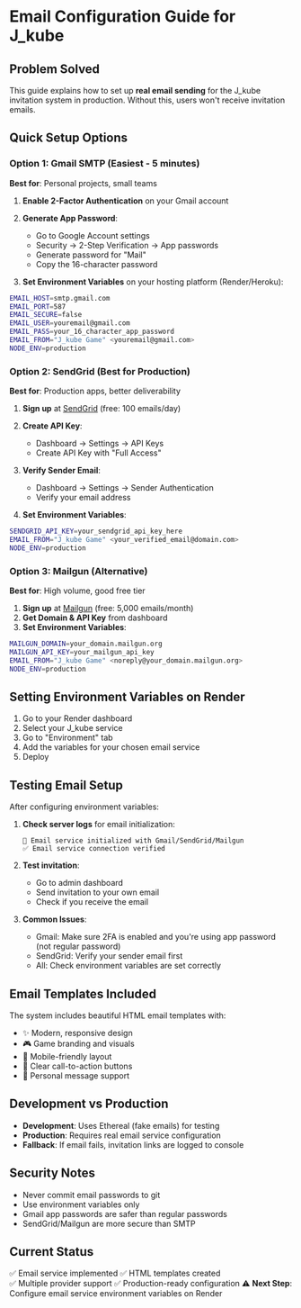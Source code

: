 # Email Configuration Guide for J_kube

## Problem Solved
This guide explains how to set up **real email sending** for the J_kube invitation system in production. Without this, users won't receive invitation emails.

## Quick Setup Options

### Option 1: Gmail SMTP (Easiest - 5 minutes)
**Best for**: Personal projects, small teams

1. **Enable 2-Factor Authentication** on your Gmail account
2. **Generate App Password**:
   - Go to Google Account settings
   - Security → 2-Step Verification → App passwords
   - Generate password for "Mail"
   - Copy the 16-character password

3. **Set Environment Variables** on your hosting platform (Render/Heroku):
```bash
EMAIL_HOST=smtp.gmail.com
EMAIL_PORT=587
EMAIL_SECURE=false
EMAIL_USER=youremail@gmail.com
EMAIL_PASS=your_16_character_app_password
EMAIL_FROM="J_kube Game" <youremail@gmail.com>
NODE_ENV=production
```

### Option 2: SendGrid (Best for Production)
**Best for**: Production apps, better deliverability

1. **Sign up** at [SendGrid](https://sendgrid.com) (free: 100 emails/day)
2. **Create API Key**:
   - Dashboard → Settings → API Keys
   - Create API Key with "Full Access"
3. **Verify Sender Email**:
   - Dashboard → Settings → Sender Authentication
   - Verify your email address

4. **Set Environment Variables**:
```bash
SENDGRID_API_KEY=your_sendgrid_api_key_here
EMAIL_FROM="J_kube Game" <your_verified_email@domain.com>
NODE_ENV=production
```

### Option 3: Mailgun (Alternative)
**Best for**: High volume, good free tier

1. **Sign up** at [Mailgun](https://mailgun.com) (free: 5,000 emails/month)
2. **Get Domain & API Key** from dashboard
3. **Set Environment Variables**:
```bash
MAILGUN_DOMAIN=your_domain.mailgun.org
MAILGUN_API_KEY=your_mailgun_api_key
EMAIL_FROM="J_kube Game" <noreply@your_domain.mailgun.org>
NODE_ENV=production
```

## Setting Environment Variables on Render

1. Go to your Render dashboard
2. Select your J_kube service
3. Go to "Environment" tab
4. Add the variables for your chosen email service
5. Deploy

## Testing Email Setup

After configuring environment variables:

1. **Check server logs** for email initialization:
   ```
   📧 Email service initialized with Gmail/SendGrid/Mailgun
   ✅ Email service connection verified
   ```

2. **Test invitation**:
   - Go to admin dashboard
   - Send invitation to your own email
   - Check if you receive the email

3. **Common Issues**:
   - Gmail: Make sure 2FA is enabled and you're using app password (not regular password)
   - SendGrid: Verify your sender email first
   - All: Check environment variables are set correctly

## Email Templates Included

The system includes beautiful HTML email templates with:
- ✨ Modern, responsive design
- 🎮 Game branding and visuals
- 📱 Mobile-friendly layout
- 🔗 Clear call-to-action buttons
- 💬 Personal message support

## Development vs Production

- **Development**: Uses Ethereal (fake emails) for testing
- **Production**: Requires real email service configuration
- **Fallback**: If email fails, invitation links are logged to console

## Security Notes

- Never commit email passwords to git
- Use environment variables only
- Gmail app passwords are safer than regular passwords
- SendGrid/Mailgun are more secure than SMTP

## Current Status

✅ Email service implemented
✅ HTML templates created  
✅ Multiple provider support
✅ Production-ready configuration
⚠️ **Next Step**: Configure email service environment variables on Render
